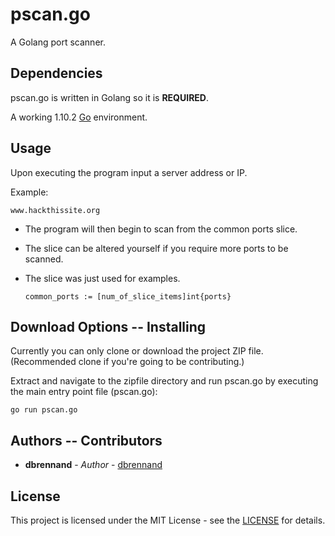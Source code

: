# pscan.go
A Golang port scanner.

## Dependencies
pscan.go is written in Golang so it is **REQUIRED**.

A working 1.10.2 [Go](https://golang.org/dl/) environment.

## Usage

Upon executing the program input a server address or IP.

Example:
  ```
  www.hackthissite.org
  ```

* The program will then begin to scan from the common ports slice.

* The slice can be altered yourself if you require more ports to be scanned.
* The slice was just used for examples.
    ```
    common_ports := [num_of_slice_items]int{ports}
    ```


## Download Options -- Installing
Currently you can only clone or download the project ZIP file. (Recommended clone if you're going to be contributing.)

Extract and navigate to the zipfile directory and run pscan.go by executing the main entry point file (pscan.go):
  ```
  go run pscan.go
  ```

## Authors -- Contributors

* **dbrennand** - *Author* - [dbrennand](https://github.com/dbrennand)

## License

This project is licensed under the MIT License - see the [LICENSE](LICENSE) for details.

